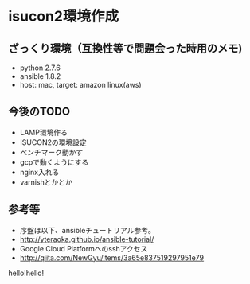 # isucon2環境作成

## ざっくり環境（互換性等で問題会った時用のメモ)
-  python 2.7.6
-  ansible 1.8.2
-  host: mac, target: amazon linux(aws)


## 今後のTODO

-  LAMP環境作る
-  ISUCON2の環境設定
-  ベンチマーク動かす
-  gcpで動くようにする
-  nginx入れる
-  varnishとかとか


## 参考等

- 序盤は以下、ansibleチュートリアル参考。
- http://yteraoka.github.io/ansible-tutorial/
- Google Cloud Platformへのsshアクセス
- http://qiita.com/NewGyu/items/3a65e837519297951e79

hello!hello!
